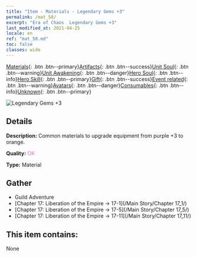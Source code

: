 ```yaml
---
title: "Item - Materials - Legendary Gems +3"
permalink: /mat_58/
excerpt: "Era of Chaos  Legendary Gems +3"
last_modified_at: 2021-04-25
locale: en
ref: "mat_58.md"
toc: false
classes: wide
---
```

 [Materials](/Items/){: .btn .btn--primary}[Artifacts](/Items/Artifacts/){: .btn .btn--success}[Unit Soul](/Items/UnitSoul/){: .btn .btn--warning}[Unit Awakening](/Items/UnitAwakening/){: .btn .btn--danger}[Hero Soul](/Items/HeroSoul/){: .btn .btn--info}[Hero Skill](/Items/HeroSkill/){: .btn .btn--primary}[Gift](/Items/Gift/){: .btn .btn--success}[Event related](/Items/Events/){: .btn .btn--warning}[Avatars](/Items/Avatars/){: .btn .btn--danger}[Consumables](/Items/Consumables/){: .btn .btn--info}[Unknown](/Items/Unknown/){: .btn .btn--primary}

 ![Legendary Gems +3](/images/t/i_cailiao_baoshi2.png)

## Details
 **Description:** Common materials to upgrade equipment from purple +3 to orange.

 **Quality:** <span style="color: #DA70D6">OK</span>

 **Type:** Material

## Gather

*    Guild Adventure 
*    [Chapter 17: Liberation of the Empire -> 17-1](/Main Story/Chapter 17_1/) 
*    [Chapter 17: Liberation of the Empire -> 17-5](/Main Story/Chapter 17_5/) 
*    [Chapter 17: Liberation of the Empire -> 17-11](/Main Story/Chapter 17_11/) 

## This item contains:

  None

